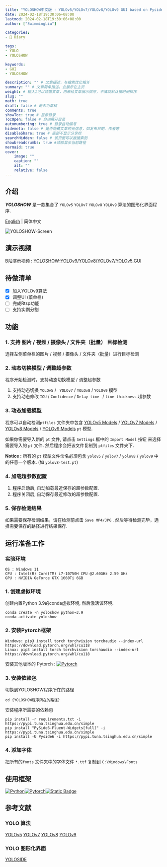 ```yaml
---
title: "YOLOSHOW中文版 - YOLOv5/YOLOv7/YOLOv8/YOLOv9 GUI based on Pyside6"
date: 2024-02-18T19:30:06+08:00
lastmod: 2024-02-18T19:30:06+08:00
author: ["SwimmingLiu"]

categories:
- 📓 Diary

tags:
- YOLO
- YOLOSHOW

keywords:
- GUI
- YOLOSHOW

description: "" # 文章描述，与搜索优化相关
summary: "" # 文章简单描述，会展示在主页
weight: # 输入1可以顶置文章，用来给文章展示排序，不填就默认按时间排序
slug: ""
math: true
draft: false # 是否为草稿
comments: true
showToc: true # 显示目录
TocOpen: false # 自动展开目录
autonumbering: true # 目录自动编号
hidemeta: false # 是否隐藏文章的元信息，如发布日期、作者等
disableShare: true # 底部不显示分享栏
searchHidden: false # 该页面可以被搜索到
showbreadcrumbs: true #顶部显示当前路径
mermaid: true
cover:
    image: ""
    caption: ""
    alt: ""
    relative: false
---
```


## 介绍

***YOLOSHOW*** 是一款集合了 `YOLOv5` `YOLOv7` `YOLOv8` `YOLOv9` 算法的图形化界面程序. 

[English](https://github.com/SwimmingLiu/YOLOSHOW/blob/master/README.md)  | 简体中文

![YOLOSHOW-Screen](https://oss.swimmingliu.cn/YOLOSHOW-SCREEN.png)

## 演示视频

B站演示视频 : [YOLOSHOW-YOLOv9/YOLOv8/YOLOv7/YOLOv5 GUI](https://www.bilibili.com/video/BV1BC411x7fW)

## 待做清单

- [x] 加入YOLOv9算法
- [x] 调整UI (菜单栏)
- [ ] 完成Rtsp功能
- [ ] 支持实例分割

## 功能

### 1. 支持 图片 / 视频 / 摄像头 / 文件夹（批量） 目标检测

选择左侧菜单栏的图片 / 视频 / 摄像头 / 文件夹（批量）进行目标检测

### 2. 动态切换模型 / 调整超参数

程序开始检测时，支持动态切换模型 / 调整超参数

1. 支持动态切换 `YOLOv5` / ` YOLOv7` / `YOLOv8` / `YOLOv9` 模型
2. 支持动态修改 `IOU` / `Confidence` / `Delay time ` / `line thickness` 超参数

### 3. 动态加载模型

程序可以自动检测`ptfiles` 文件夹中包含 [YOLOv5 Models](https://github.com/ultralytics/yolov5/releases) /  [YOLOv7 Models](https://github.com/WongKinYiu/yolov7/releases/)  /  [YOLOv8 Models](https://github.com/ultralytics/assets/releases/)  / [YOLOv9 Models](https://github.com/WongKinYiu/yolov9/releases/)  `pt`  模型.

如果你需要导入新的 `pt` 文件, 请点击 `Settings` 框中的 `Import Model` 按钮 来选择需要导入的 `pt` 文件. 然后程序会把该文件复制到  `ptfiles` 文件夹下.

**Notice :**  所有的 `pt` 模型文件命名必须包含 `yolov5` / `yolov7` / `yolov8` / `yolov9` 中的任意一个版本.  (如 `yolov8-test.pt`)

### 4. 加载超参数配置

1.  程序启动后, 自动加载最近保存的超参数配置.
2.  程序关闭后, 自动保存最近修改的超参数配置.

### 5. 保存检测结果

如果需要保存检测结果，请在检测前点击 `Save MP4/JPG` . 然后等待检测完毕，选择需要保存的路径进行结果保存.

## 运行准备工作

### 实验环境

```Shell
OS : Windows 11 
CPU : Intel(R) Core(TM) i7-10750H CPU @2.60GHz 2.59 GHz
GPU : NVIDIA GeForce GTX 1660Ti 6GB
```

### 1. 创建虚拟环境

创建内置Python 3.9的conda虚拟环境, 然后激活该环境.

```shell
conda create -n yoloshow python=3.9
conda activate yoloshow
```

### 2. 安装Pytorch框架

```shell
Windows: pip3 install torch torchvision torchaudio --index-url https://download.pytorch.org/whl/cu118
Linux: pip3 install torch torchvision torchaudio --index-url https://download.pytorch.org/whl/cu118
```

安装其他版本的 Pytorch :   [![Pytorch](https://img.shields.io/badge/PYtorch-test?style=flat&logo=pytorch&logoColor=white&color=orange)](https://pytorch.org/)

### 3. 安装依赖包

切换到YOLOSHOW程序所在的路径

```shell
cd {YOLOSHOW程序所在的路径}
```

安装程序所需要的依赖包

```shell
pip install -r requirements.txt -i https://pypi.tuna.tsinghua.edu.cn/simple
pip install "PySide6-Fluent-Widgets[full]" -i https://pypi.tuna.tsinghua.edu.cn/simple
pip install -U Pyside6 -i https://pypi.tuna.tsinghua.edu.cn/simple
```

### 4. 添加字体

把所有的`fonts` 文件夹中的字体文件 `*.ttf` 复制到 `C:\Windows\Fonts`

## 使用框架

[![Python](https://img.shields.io/badge/python-3776ab?style=for-the-badge&logo=python&logoColor=ffd343)](https://www.python.org/)[![Pytorch](https://img.shields.io/badge/PYtorch-test?style=for-the-badge&logo=pytorch&logoColor=white&color=orange)](https://pytorch.org/)[![Static Badge](https://img.shields.io/badge/Pyside6-test?style=for-the-badge&logo=qt&logoColor=white)](https://doc.qt.io/qtforpython-6/PySide6/QtWidgets/index.html)

## 参考文献

### YOLO 算法

[YOLOv5](https://github.com/ultralytics/yolov5)   [YOLOv7](https://github.com/WongKinYiu/yolov7)  [YOLOv8](https://github.com/ultralytics/ultralytics)  [YOLOv9](https://github.com/WongKinYiu/yolov9) 

### YOLO 图形化界面

[YOLOSIDE](https://github.com/Jai-wei/YOLOv8-PySide6-GUI)